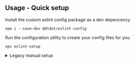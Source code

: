 ## Usage - Quick setup

Install the custom eslint config package as a dev depencency
```
npm i --save-dev @dtdot/eslint-config
```

Run the configuration utility to create your config files for you
```
npx eslint-setup
```

<details>
  <summary>Legacy manual setup</summary>
  
  ## Usage - Legacy manaul setup

  ### Peer Dependences

  Install the peer dependencies via
  ```
  npm i --save-dev @trivago/prettier-plugin-sort-imports @typescript-eslint/eslint-plugin @typescript-eslint/parser eslint eslint-config-prettier eslint-plugin-prettier prettier @dtdot/eslint-config
  ```

  If using the react config, install the following packages too
  ```
  npm i --save-dev eslint-plugin-react eslint-plugin-react-hooks
  ```

  ### Eslint

  Create an eslint confg file with the following contents

  `.eslintrc.js`
  ```js
  module.exports = {
    env: {
      node: true,
      es6: true,
      mocha: true,
      browser: true,
    },
    extends: ['@dtdot/eslint-config/base'],
    ignorePatterns: ['node_modules', 'dist', '.prettierrc.js', '.eslintrc.js'],
  };
  ```

  ### Prettier

  Create a prettier config file with the following contents

  `.prettierrc.js`
  ```js
  const config = require('@dtdot/eslint-config/prettier');
  module.exports = config;
  ```

</details>

